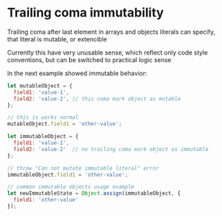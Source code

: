 # Trailing coma immutability

Trailing coma after last element in arrays and objects literals can specify, that literal is mutable, or extencible

Currently this have very unusable sense, which reflect only code style conventions, but can be switched to practical logic sense

In the next example showed immutable behavior:
```javascript
let mutableObject = {
  field1: 'value-1',
  field2: 'value-2', // this coma mark object as mutable
};

// this is works normal
mutableObject.field1 = 'other-value'; 

let immutableObject = {
  field1: 'value-1',
  field2: 'value-2'  // no trailing coma mark object as immutable
};

// throw "Can not mutate immutable literal" error
immutableObject.field1 = 'other-value'; 

// common immutable objects usage example
let newImmutableState = Object.assign(immutableObject, {
  field1: 'other-value'
});
```
